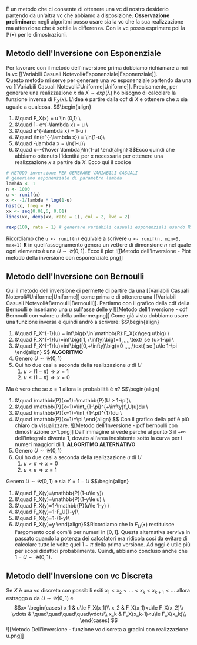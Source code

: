 È un metodo che ci consente di ottenere una vc di nostro desiderio partendo da un'altra vc che abbiamo a disposizione. 
**Osservazione preliminare**: 
negli algoritmi posso usare sia la vc che la sua realizzazione ma attenzione che è sottile la differenza. Con la vc posso esprimere poi la $\mathbb{P}(\bullet)$ per le dimostrazioni.

## Metodo dell'Inversione con Esponenziale
Per lavorare con il metodo dell'inversione prima dobbiamo richiamare a noi la vc [[Variabili Casuali Notevoli#Esponenziale|Esponenziale]].  
Questo metodo mi serve per generare una vc esponenziale partendo da una vc [[Variabili Casuali Notevoli#Uniforme|Uniforme]]. Precisamente, per generare una realizzazione $x$ da $X \sim exp(\lambda)$ ho bisogno di calcolare la funzione inversa di $F_X(x)$. L'idea è partire dalla cdf di $X$ e ottenere che $x$ sia uguale a qualcosa.
$$\begin{align}
1. &\quad F_X(x) = u \in (0,1) \\
2. &\quad 1- e^{-\lambda x} = u \\
3. &\quad e^{-\lambda x} = 1-u \\
4. &\quad \ln(e^{-\lambda x}) = \ln(1-u)\\
5. &\quad -\lambda x = \ln(1-u)\\
6. &\quad x=-{1\over \lambda}\ln(1-u)
\end{align}
$$Ecco quindi che abbiamo ottenuto l'identità per x necessaria per ottenere una realizzazione $x$ a partire da $X$.  Ecco qui il codice 
```R
# METODO inversione PER GENERARE VARIABILI CASUALI
# generiamo esponenziale di parametro lambda
lambda <- 1
n <- 1000
u <- runif(n)
x <- -1/lambda * log(1-u)
hist(x, freq = F)
xx <- seq(0.01,6, 0.01)
lines(xx, dexp(xx, rate = 1), col = 2, lwd = 2)

rexp(100, rate = 1) # generare variabili casuali esponenziali usando R
```
Ricordiamo che <code>u &lt;- runif(n)</code> equivale a scrivere <code>u &lt;- runif(n, min=0, max=1)</code>
**R** in quell'assegnamento genera un vettore di dimensione $n$ nel quale ogni elemento è una $U \sim \mathcal{U}(0,1)$. Ecco il plot ![[Metodo dell'Inversione - Plot metodo della inversione con esponenziale.png]]

## Metodo dell'Inversione con Bernoulli
Qui il metodo dell'inversione ci permette di partire da una [[Variabili Casuali Notevoli#Uniforme|Uniforme]] come prima e di ottenere una [[Variabili Casuali Notevoli#Bernoulli|Bernoulli]].
Partiamo con il grafico della cdf della Bernoulli e inseriamo una $u$ sull'asse delle $y$ ![[Metodo dell'Inversione - cdf Bernoulli con valore u della uniforme.png]]
Come già visto dobbiamo usare una funzione inversa e quindi andrò a scrivere: $$\begin{align}
1. &\quad F_X^{-1}(u) = inf\big(x\in \mathbb{R}:F_X(x)\geq u\big) \\
2. &\quad F_X^{-1}(u)=inf\big([1,+\infty)\big)=1 \,\,\,\,\,\text{ se }u>1-\pi \\
3. &\quad F_X^{-1}(u)=inf\big([0,+\infty)\big)=0 \,\,\,\,\,\text{ se }u\le 1-\pi
\end{align}
$$
**ALGORITMO**
1. Genero $U \sim \mathcal{U}(0,1)$
2. Qui ho due casi a seconda della realizzazione $u$ di $U$
	1. $u > (1-\pi) \Rightarrow x=1$
	2. $u \le (1-\pi) \Rightarrow x=0$

Ma è vero che se $x=1$ allora la probabilità è $\pi$?
$$\begin{align}
1. &\quad \mathbb{P}(x=1)=\mathbb{P}(U > 1-\pi)\\
2. &\quad \mathbb{P}(x=1)=\int_{1-\pi}^{+\infty}f_U(u)du \\
3. &\quad \mathbb{P}(x=1)=\int_{1-\pi}^{1}1du \\
4. &\quad \mathbb{P}(x=1)=\pi
\end{align}
$$
Con il grafico della pdf è più chiaro da visualizzare. 
![[Metodo dell'Inversione -  pdf bernoulli con dimostrazione x=1.png]]
Dall'immagine si vede perché al punto $3$ il $+\infty$ dell'integrale diventa $1$, dovuto all'area inesistente sotto la curva per i numeri maggiori di $1$. 
**ALGORITMO ALTERNATIVO**
1. Genero $U \sim \mathcal{U}(0,1)$
2. Qui ho due casi a seconda della realizzazione $u$ di $U$
	1. $u >\pi \Rightarrow x=0$
	2. $u < \pi \Rightarrow x=1$

Genero $U\sim \mathcal{U}(0,1)$ e sia $Y=1-U$
$$\begin{align}
1. &\quad F_X(y)=\mathbb{P}(1-u\le y)\\
2. &\quad F_X(y)=\mathbb{P}(1-y\le u) \\
3. &\quad F_X(y)=1-\mathbb{P}(u\le 1-y) \\
4. &\quad F_X(y)=1-F_U(1-y)\\
5. &\quad F_X(y)=1-(1-y)\\
6. &\quad F_X(y)=y
\end{align}$$Ricordiamo che la $F_U(\bullet)$ restituisce l'argomento così com'è per numeri in $[0,1]$. Questa alternativa serviva in passato quando la potenza dei calcolatori era ridicola così da evitare di calcolare tutte le volte quel $1-\pi$ della prima versione. Ad oggi è utile più per scopi didattici probabilmente.  Quindi, abbiamo concluso anche che $1-U \sim \mathcal{U}(0,1)$.

## Metodo dell'Inversione con vc Discreta
Se $X$ è una vc discreta con possibili esiti $x_1<x_2<...<x_k<x_{k+1}<...$ allora estraggo $u$ da $U\sim \mathcal{U}(0,1)$ e $$x=
\begin{cases}
x_1 & u\le F_X(x_1)\\
x_2 & F_X(x_1)<u\le F_X(x_2)\\
\vdots & \quad\quad\quad\quad\vdots\\
x_k & F_X(x_k-1)<u\le F_X(x_k)\\
\end{cases}
$$
![[Metodo Dell'inversione - funzione vc discreta a gradini con realizzazione u.png]]
